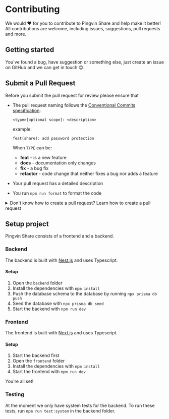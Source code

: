# Contributing

We would ❤️ for you to contribute to Pingvin Share and help make it better! All contributions are welcome, including issues, suggestions, pull requests and more.

## Getting started

You've found a bug, have suggestion or something else, just create an issue on GitHub and we can get in touch 😊.

## Submit a Pull Request

Before you submit the pull request for review please ensure that

- The pull request naming follows the [Conventional Commits specification](https://www.conventionalcommits.org):

  `<type>[optional scope]: <description>`

  example:

  ```
  feat(share): add password protection
  ```

  When `TYPE` can be:

  - **feat** - is a new feature
  - **docs** - documentation only changes
  - **fix** - a bug fix
  - **refactor** - code change that neither fixes a bug nor adds a feature

- Your pull request has a detailed description
- You run `npm run format` to format the code

<details>
  <summary>Don't know how to create a pull request? Learn how to create a pull request</summary>

1. Create a fork of the repository by clicking on the `Fork` button in the Pingvin Share repository

2. Clone your fork to your machine with `git clone`

```
$ git clone https://github.com/[your_username]/pingvin-share
```

3. Work - commit - repeat

4. Push changes to GitHub

```
$ git push origin [name_of_your_new_branch]
```

5. Submit your changes for review
   If you go to your repository on GitHub, you'll see a `Compare & pull request` button. Click on that button.
6. Start a Pull Request
7. Now submit the pull request and click on `Create pull request`.
8. Get a code review approval/reject

</details>

## Setup project

Pingvin Share consists of a frontend and a backend.

### Backend

The backend is built with [Nest.js](https://nestjs.com) and uses Typescript.

#### Setup

1. Open the `backend` folder
2. Install the dependencies with `npm install`
3. Push the database schema to the database by running `npx prisma db push`
4. Seed the database with `npx prisma db seed`
5. Start the backend with `npm run dev`

### Frontend

The frontend is built with [Next.js](https://nextjs.org) and uses Typescript.

#### Setup

1. Start the backend first
2. Open the `frontend` folder
3. Install the dependencies with `npm install`
4. Start the frontend with `npm run dev`

You're all set!

### Testing

At the moment we only have system tests for the backend. To run these tests, run `npm run test:system` in the backend folder.
